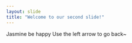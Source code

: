 ```yaml
---
layout: slide
title: "Welcome to our second slide!"
---
```

Jasmine be happy
Use the left arrow to go back~

